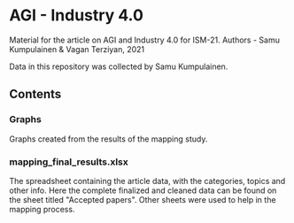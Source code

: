 # AGI - Industry 4.0
Material for the article on AGI and Industry 4.0 for ISM-21.
Authors -  Samu Kumpulainen & Vagan Terziyan, 2021

Data in this repository was collected by Samu Kumpulainen.

## Contents

### Graphs
Graphs created from the results of the mapping study.

### mapping_final_results.xlsx
The spreadsheet containing the article data, with the categories, topics and
other info.
Here the complete finalized and cleaned data can be found on the sheet titled "Accepted papers".
Other sheets were used to help in the mapping process.
